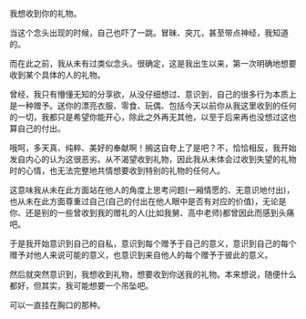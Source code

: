 我想收到你的礼物。

当这个念头出现的时候，自己也吓了一跳。冒昧、突兀，甚至带点神经，我知道的。

而在此之前，我从未有过类似念头。很确定，这是我出生以来，第一次明确地想要收到某个具体的人的礼物。

曾经，我只有懵懂无知的分享欲，从没仔细想过、意识到，自己的很多行为本质上是一种赠予。送你的漂亮衣服、零食、玩偶、包括今天以前你从我这里收到的任何的一切，我都只是希望你能开心，除此之外再无其他，以至于后来再也没想过这也算自己的付出。

哦呵，多天真、纯粹、美好的奉献啊！搁这自夸上了是吧？不，恰恰相反，我开始发自内心的认为这很恶劣。从不渴望收到礼物，因此我从未体会过收到失望的礼物时的心情，也无法完整地共情想要收到特别的礼物的任何人。

这意味我从未在此方面站在他人的角度上思考问题(一厢情愿的、无意识地付出)，也从未在此方面尊重过自己(自己的付出在他人眼中是否有对应的价值)，无论是你、还是别的一些曾收到我的赠礼的人(比如我舅、高中老师)都曾因此而感到头痛吧。

于是我开始意识到自己的自私，意识到每个赠予于自己的意义，意识到自己的每个赠予对他人来说可能的意义，也意识到来自他人的每个赠予于彼此的意义。

然后就突然意识到，我想收到礼物，想要收到你送我的礼物。本来想说，随便什么都好，但其实，我可能想要一个吊坠吧。

可以一直挂在胸口的那种。